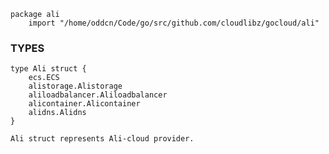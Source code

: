```
package ali
    import "/home/oddcn/Code/go/src/github.com/cloudlibz/gocloud/ali"
```

### TYPES

```
type Ali struct {
    ecs.ECS
    alistorage.Alistorage
    aliloadbalancer.Aliloadbalancer
    alicontainer.Alicontainer
    alidns.Alidns
}
```
    Ali struct represents Ali-cloud provider.

